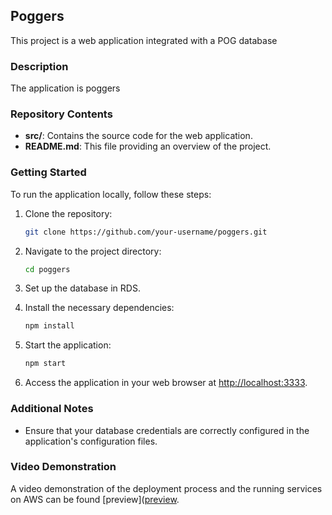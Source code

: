 ## Poggers

This project is a web application integrated with a POG database 
### Description

The application is poggers 

### Repository Contents

- **src/**: Contains the source code for the web application.
- **README.md**: This file providing an overview of the project.

### Getting Started

To run the application locally, follow these steps:

1. Clone the repository:

   ```bash
   git clone https://github.com/your-username/poggers.git
   ```

2. Navigate to the project directory:

   ```bash
   cd poggers
   ```

3. Set up the database in RDS.

4. Install the necessary dependencies:

   ```bash
   npm install
   ```

5. Start the application:

   ```bash
   npm start
   ```

6. Access the application in your web browser at [http://localhost:3333](http://localhost:3333).

### Additional Notes

- Ensure that your database credentials are correctly configured in the application's configuration files.

### Video Demonstration

A video demonstration of the deployment process and the running services on AWS can be found [preview]([preview](https://drive.google.com/file/d/15FvgZYzRoujZKxGXMs1WRXshREcXvNRY/view?usp=sharing).
